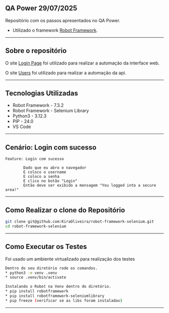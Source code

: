## QA Power 29/07/2025

Repositório com os passos apresentados no QA Power.

* Utilizado o framework [Robot Framework](https://robotframework.org/).

---

## Sobre o repositório

O site [Login Page](https://the-internet.herokuapp.com/login) foi utilizado para realizar a automação da interface web.

O site [Users](https://jsonplaceholder.typicode.com/users) foi utilizado para realizar a automação da api.

---

## Tecnologias Utilizadas

- Robot Framework - 7.3.2
- Robot Framework - Selenium Library
- Python3 - 3.12.3
- PIP - 24.0
- VS Code

---

## Cenário: Login com sucesso

```
Feature: Login com sucesso

        Dado que eu abro o navegador
        E coloco o username
        E coloco a senha
        E clico no botão "Login"
        Então deve ser exibido a mensagem "You logged into a secure area!"

```

---

## Como Realizar o clone do Repositório

```bash
git clone git@github.com:KiraOliveira/robot-framework-selenium.git
cd robot-framework-selenium
```

---

## Como Executar os Testes

Foi usado um ambiente virtualizado para realização dos testes

```bash
Dentro do seu diretório rode os comandos.
* python3 -m venv .venv
* source .venv/bin/activate

Instalando o Robot na Venv dentro do diretório.
* pip install robotframework
* pip install robotframework-seleniumlibrary
* pip freeze (verificar se as libs foram instaladas)
```

---

